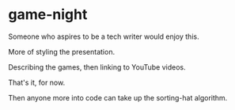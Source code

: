 # game-night

Someone who aspires to be a tech writer would enjoy this.

More of styling the presentation.

Describing the games,
then linking to YouTube videos.

That's it, for now.

Then anyone more into code can take up the sorting-hat algorithm.
